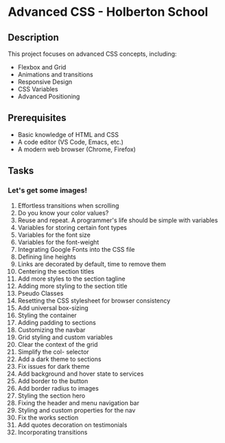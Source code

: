 # Advanced CSS - Holberton School

## Description
This project focuses on advanced CSS concepts, including:
- Flexbox and Grid
- Animations and transitions
- Responsive Design
- CSS Variables
- Advanced Positioning

## Prerequisites
- Basic knowledge of HTML and CSS
- A code editor (VS Code, Emacs, etc.)
- A modern web browser (Chrome, Firefox)

## Tasks
### Let's get some images!
1. Effortless transitions when scrolling
2. Do you know your color values?
3. Reuse and repeat. A programmer's life should be simple with variables
4. Variables for storing certain font types
5. Variables for the font size
6. Variables for the font-weight
7. Integrating Google Fonts into the CSS file
8. Defining line heights
9. Links are decorated by default, time to remove them
10. Centering the section titles
11. Add more styles to the section tagline
12. Adding more styling to the section title
13. Pseudo Classes
14. Resetting the CSS stylesheet for browser consistency
15. Add universal box-sizing
16. Styling the container
17. Adding padding to sections
18. Customizing the navbar
19. Grid styling and custom variables
20. Clear the context of the grid
21. Simplify the col- selector
22. Add a dark theme to sections
23. Fix issues for dark theme
24. Add background and hover state to services
25. Add border to the button
26. Add border radius to images
27. Styling the section hero
28. Fixing the header and menu navigation bar
29. Styling and custom properties for the nav
30. Fix the works section
31. Add quotes decoration on testimonials
32. Incorporating transitions